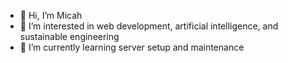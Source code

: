 - 👋 Hi, I’m Micah
- 👀 I’m interested in web development, artificial intelligence, and sustainable engineering
- 🌱 I’m currently learning server setup and maintenance

<!---
Mkinney99/Mkinney99 is a ✨ special ✨ repository because its `README.md` (this file) appears on your GitHub profile.
You can click the Preview link to take a look at your changes.
--->
